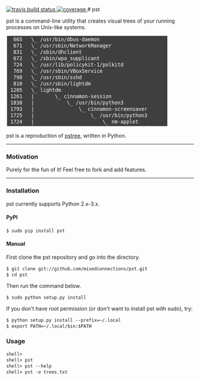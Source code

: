 <a href="https://travis-ci.org/mixedconnections/pst">
    <img src="https://api.travis-ci.org/mixedconnections/pst.svg?branch=master" alt="travis build status" />
</a>
<a href="https://codecov.io/gh/mixedconnections/pst">
    <img src="https://codecov.io/github/mixedconnections/pst/coverage.svg?branch=master" alt="coverage" />
</a>
# pst

pst is a command-line utility that creates visual trees of your running processes on Unix-like systems. 

![this link](images/pstexample.png)

pst is a reproduction of [pstree](https://en.wikipedia.org/wiki/Pstree), written in Python.

----

### Motivation

Purely for the fun of it! Feel free to fork and add features.

----

### Installation

pst currently supports Python 2.x-3.x.

#### PyPI

    $ sudo pip install pst

#### Manual

First clone the pst repository and go into the directory.

    $ git clone git://github.com/mixedconnections/pst.git
    $ cd pst

Then run the command below.

    $ sudo python setup.py install

If you don't have root permission (or don't want to install pst with sudo), try:

    $ python setup.py install --prefix=~/.local
    $ export PATH=~/.local/bin:$PATH

### Usage

    shell> 
    shell> pst
    shell> pst --help
    shell> pst -o trees.txt

